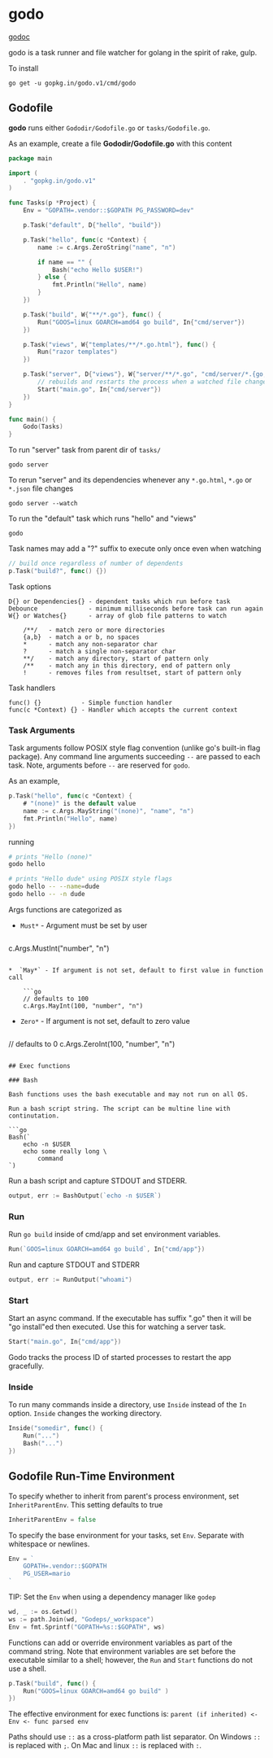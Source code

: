 # godo

[godoc](https://godoc.org/gopkg.in/godo.v1)

godo is a task runner and file watcher for golang in the spirit of
rake, gulp.

To install

    go get -u gopkg.in/godo.v1/cmd/godo

## Godofile

**godo** runs either `Gododir/Godofile.go` or `tasks/Godofile.go`.

As an example, create a file **Gododir/Godofile.go** with this content

```go
package main

import (
    . "gopkg.in/godo.v1"
)

func Tasks(p *Project) {
    Env = "GOPATH=.vendor::$GOPATH PG_PASSWORD=dev"

    p.Task("default", D{"hello", "build"})

    p.Task("hello", func(c *Context) {
        name := c.Args.ZeroString("name", "n")

        if name == "" {
            Bash("echo Hello $USER!")
        } else {
            fmt.Println("Hello", name)
        }
    })

    p.Task("build", W{"**/*.go"}, func() {
        Run("GOOS=linux GOARCH=amd64 go build", In{"cmd/server"})
    })

    p.Task("views", W{"templates/**/*.go.html"}, func() {
        Run("razor templates")
    })

    p.Task("server", D{"views"}, W{"server/**/*.go", "cmd/server/*.{go,json}"}, Debounce(3000), func() {
        // rebuilds and restarts the process when a watched file changes
        Start("main.go", In{"cmd/server"})
    })
}

func main() {
    Godo(Tasks)
}
```

To run "server" task from parent dir of `tasks/`

    godo server

To rerun "server" and its dependencies whenever any `*.go.html`,  `*.go` or `*.json` file changes

    godo server --watch

To run the "default" task which runs "hello" and "views"

    godo

Task names may add a "?" suffix to execute only once even when watching

```go
// build once regardless of number of dependents
p.Task("build?", func() {})
```

Task options

    D{} or Dependencies{} - dependent tasks which run before task
    Debounce              - minimum milliseconds before task can run again
    W{} or Watches{}      - array of glob file patterns to watch

        /**/   - match zero or more directories
        {a,b}  - match a or b, no spaces
        *      - match any non-separator char
        ?      - match a single non-separator char
        **/    - match any directory, start of pattern only
        /**    - match any in this directory, end of pattern only
        !      - removes files from resultset, start of pattern only

Task handlers

    func() {}           - Simple function handler
    func(c *Context) {} - Handler which accepts the current context

### Task Arguments

Task arguments follow POSIX style flag convention
(unlike go's built-in flag package). Any command line arguments
succeeding `--` are passed to each task. Note, arguments before `--`
are reserved for `godo`.

As an example,

```go
p.Task("hello", func(c *Context) {
    # "(none)" is the default value
    name := c.Args.MayString("(none)", "name", "n")
    fmt.Println("Hello", name)
})
```

running

```sh
# prints "Hello (none)"
godo hello

# prints "Hello dude" using POSIX style flags
godo hello -- --name=dude
godo hello -- -n dude
```

Args functions are categorized as

*  `Must*` - Argument must be set by user
    
    ```go
c.Args.MustInt("number", "n")
```

*  `May*` - If argument is not set, default to first value in function call

    ```go
    // defaults to 100
    c.Args.MayInt(100, "number", "n")
```

*  `Zero*` - If argument is not set, default to zero value

    ```go
// defaults to 0
c.Args.ZeroInt(100, "number", "n")
```

## Exec functions

### Bash

Bash functions uses the bash executable and may not run on all OS.

Run a bash script string. The script can be multine line with continutation.

```go
Bash(`
    echo -n $USER
    echo some really long \
        command
`)
```

Run a bash script and capture STDOUT and STDERR.

```go
output, err := BashOutput(`echo -n $USER`)
```

### Run

Run `go build` inside of cmd/app and set environment variables.

```go
Run(`GOOS=linux GOARCH=amd64 go build`, In{"cmd/app"})
```

Run and capture STDOUT and STDERR

```go
output, err := RunOutput("whoami")
```

### Start

Start an async command. If the executable has suffix ".go" then it will be "go install"ed then executed.
Use this for watching a server task.

```go
Start("main.go", In{"cmd/app"})
```

Godo tracks the process ID of started processes to restart the app gracefully.

### Inside

To run many commands inside a directory, use `Inside` instead of the `In` option.
`Inside` changes the working directory.

```go
Inside("somedir", func() {
    Run("...")
    Bash("...")
})
```

## Godofile Run-Time Environment

To specify whether to inherit from parent's process environment,
set `InheritParentEnv`. This setting defaults to true

```go
InheritParentEnv = false
```

To specify the base environment for your tasks, set `Env`.
Separate with whitespace or newlines.

```go
Env = `
    GOPATH=.vendor::$GOPATH
    PG_USER=mario
`
```

TIP: Set the `Env` when using a dependency manager like `godep`

```go
wd, _ := os.Getwd()
ws := path.Join(wd, "Godeps/_workspace")
Env = fmt.Sprintf("GOPATH=%s::$GOPATH", ws)
```
Functions can add or override environment variables as part of the command string.
Note that environment variables are set before the executable similar to a shell;
however, the `Run` and `Start` functions do not use a shell.

```go
p.Task("build", func() {
    Run("GOOS=linux GOARCH=amd64 go build" )
})
```

The effective environment for exec functions is: `parent (if inherited) <- Env <- func parsed env`

Paths should use `::` as a cross-platform path list separator. On Windows `::` is replaced with `;`.
On Mac and linux `::` is replaced with `:`.

